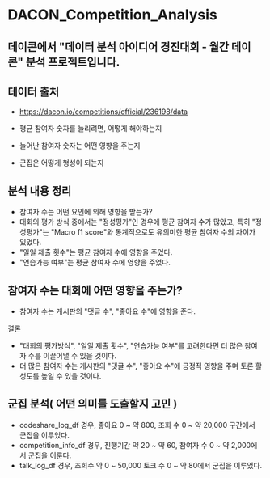 # DACON_Competition_Analysis
## 데이콘에서 "데이터 분석 아이디어 경진대회 - 월간 데이콘" 분석 프로젝트입니다.
## 데이터 출처
- https://dacon.io/competitions/official/236198/data

- 평균 참여자 숫자를 늘리려면, 어떻게 해야하는지  
- 늘어난 참여자 숫자는 어떤 영향을 주는지  
- 군집은 어떻게 형성이 되는지  

## 분석 내용 정리
- 참여자 수는 어떤 요인에 의해 영향을 받는가?  
- 대회의 평가 방식 중에서는 "정성평가"인 경우에 평균 참여자 수가 많았고, 특히 "정성평가"는 "Macro f1 score"와 통계적으로도 유의미한 평균 참여자 수의 차이가 있었다.  
- "일일 제출 횟수"는 평균 참여자 수에 영향을 주었다.  
- "연습가능 여부"는 평균 참여자 수에 영향을 주었다.  

## 참여자 수는 대회에 어떤 영향을 주는가?  
- 참여자 수는 게시판의 "댓글 수", "좋아요 수"에 영향을 준다.  

결론  
- "대회의 평가방식", "일일 제출 횟수", "연습가능 여부"를 고려한다면 더 많은 참여자 수를 이끌어낼 수 있을 것이다.  
- 더 많은 참여자 수는 게시판의 "댓글 수", "좋아요 수"에 긍정적 영향을 주며 토론 활성도를 높일 수 있을 것이다.  

## 군집 분석( 어떤 의미를 도출할지 고민 )
- codeshare_log_df 경우, 좋아요 0 ~ 약 800, 조회 수 0 ~ 약 20,000 구간에서 군집을 이루었다.  
- competition_info_df 경우, 진행기간 약 20 ~ 약 60, 참여자 수 0 ~ 약 2,000에서 군집을 이룬다.  
- talk_log_df 경우, 조회수 약 0 ~ 50,000 토크 수 0 ~ 약 80에서 군집을 이루었다.  